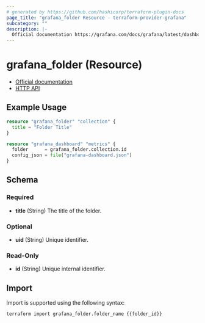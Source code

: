 ```yaml
---
# generated by https://github.com/hashicorp/terraform-plugin-docs
page_title: "grafana_folder Resource - terraform-provider-grafana"
subcategory: ""
description: |-
  Official documentation https://grafana.com/docs/grafana/latest/dashboards/dashboard_folders/HTTP API https://grafana.com/docs/grafana/latest/http_api/folder/
---
```


# grafana_folder (Resource)

* [Official documentation](https://grafana.com/docs/grafana/latest/dashboards/dashboard_folders/)
* [HTTP API](https://grafana.com/docs/grafana/latest/http_api/folder/)

## Example Usage

```terraform
resource "grafana_folder" "collection" {
  title = "Folder Title"
}

resource "grafana_dashboard" "metrics" {
  folder      = grafana_folder.collection.id
  config_json = file("grafana-dashboard.json")
}
```

<!-- schema generated by tfplugindocs -->
## Schema

### Required

- **title** (String) The title of the folder.

### Optional

- **uid** (String) Unique identifier.

### Read-Only

- **id** (String) Unique internal identifier.

## Import

Import is supported using the following syntax:

```shell
terraform import grafana_folder.folder_name {{folder_id}}
```
